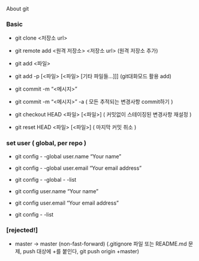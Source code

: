 About git

### Basic
- git clone <저장소 url>
- git remote add <원격 저장소> <저장소 url> (원격 저장소 추가)
- git add <파일>
- git add -p [<파일> [<파일> [기타 파일들…]]] (git대화모드 활용 add)
- git commit -m “<메시지>”
- git commit -m “<메시지>” -a ( 모든 추적되는 변경사항 commit하기 )

- git checkout HEAD <파일> [<파일>] ( 커밋없이 스테이징된 변경사항 재설정 )
- git reset HEAD <파일> [<파일>] ( 마지막 커밋 취소 )


### set user ( global, per repo )
- git config - -global user.name “Your name”
- git config - -global user.email “Your email address”
- git config - -global - -list

- git config user.name “Your name”
- git config user.email “Your email address”
- git config - -list

### [rejected!]
 - master -> master (non-fast-forward)
 (.gitignore 파일 또는 README.md 문제, push 대상에 +를 붙인다, git push origin +master)
